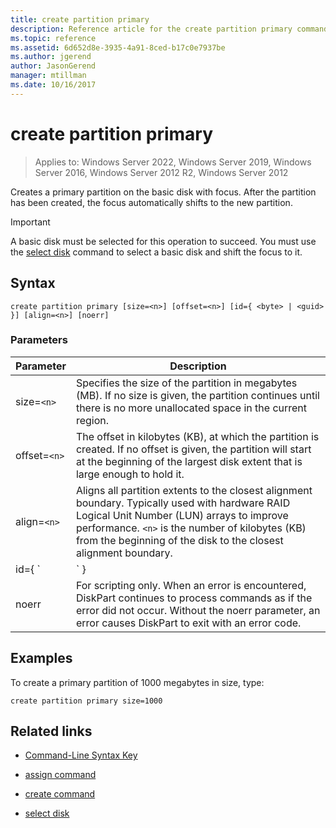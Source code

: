 ```yaml
---
title: create partition primary
description: Reference article for the create partition primary command, which creates a primary partition on the basic disk with focus.
ms.topic: reference
ms.assetid: 6d652d8e-3935-4a91-8ced-b17c0e7937be
ms.author: jgerend
author: JasonGerend
manager: mtillman
ms.date: 10/16/2017
---
```

# create partition primary

>Applies to: Windows Server 2022, Windows Server 2019, Windows Server 2016, Windows Server 2012 R2, Windows Server 2012

Creates a primary partition on the basic disk with focus. After the partition has been created, the focus automatically shifts to the new partition.

> [!IMPORTANT]
> A basic disk must be selected for this operation to succeed. You must use the [select disk](select-disk.md) command to select a basic disk and shift the focus to it.

## Syntax

```
create partition primary [size=<n>] [offset=<n>] [id={ <byte> | <guid> }] [align=<n>] [noerr]
```

### Parameters

| Parameter | Description |
| --------- | ----------- |
| size=`<n>` | Specifies the size of the partition in megabytes (MB). If no size is given, the partition continues until there is no more unallocated space in the current region. |
| offset=`<n>` | The offset in kilobytes (KB), at which the partition is created. If no offset is given, the partition will start at the beginning of the largest disk extent that is large enough to hold it. |
| align=`<n>` | Aligns all partition extents to the closest alignment boundary. Typically used with hardware RAID Logical Unit Number (LUN) arrays to improve performance. `<n>` is the number of kilobytes (KB) from the beginning of the disk to the closest alignment boundary. |
| id={ `<byte>  | <guid>` } | Specifies the partition type. This parameter is intended for original equipment manufacturer (OEM) use only. Any partition type byte or GUID can be specified with this parameter. DiskPart doesn't check the partition type for validity except to ensure that it is a byte in hexadecimal form or a GUID. **Caution:** Creating partitions with this parameter might cause your computer to fail or be unable to start up. Unless you are an OEM or an IT professional experienced with gpt disks, do not create partitions on gpt disks using this parameter. Instead, always use the [create partition efi](create-partition-efi.md) command to create EFI System partitions, the [create partition msr](create-partition-msr.md) command to create Microsoft Reserved partitions, and the [create partition primary](create-partition-primary.md)) command (without the `id={ <byte>  | <guid>` parameter) to create primary partitions on gpt disks.<p>**For master boot record (MBR) disks**, you must specify a partition type byte, in hexadecimal form, for the partition. If this parameter isn't specified, the command creates a partition of type `0x06`, which specifies that a file system isn't installed. Examples include:<ul><li>**LDM data partition:** 0x42</li><li>**Recovery partition:** 0x27</li><li>**Recognized OEM partition:** 0x12, 0x84, 0xDE, 0xFE, 0xA0</li></ul><p>**For GUID partition table (gpt) disks**, you can specify a partition type GUID for the partition that you want to create. Recognized GUIDs include:<ul><li>**EFI system partition:** c12a7328-f81f-11d2-ba4b-00a0c93ec93b</li><li>**Microsoft Reserved partition:** e3c9e316-0b5c-4db8-817d-f92df00215ae</li><li>**Basic data partition:** ebd0a0a2-b9e5-4433-87c0-68b6b72699c7</li><li>**LDM metadata partition (dynamic disk):** 5808c8aa-7e8f-42e0-85d2-e1e90434cfb3</li><li>**LDM data partition  (dynamic disk):** af9b60a0-1431-4f62-bc68-3311714a69ad</li><li>**Recovery partition:** de94bba4-06d1-4d40-a16a-bfd50179d6ac<p>If this parameter isn't specified for a gpt disk, the command creates a basic data partition.</li></ul> |
| noerr | For scripting only. When an error is encountered, DiskPart continues to process commands as if the error did not occur. Without the noerr parameter, an error causes DiskPart to exit with an error code. |

## Examples

To create a primary partition of 1000 megabytes in size, type:

```
create partition primary size=1000
```

## Related links

- [Command-Line Syntax Key](command-line-syntax-key.md)

- [assign command](assign.md)

- [create command](create.md)

- [select disk](select-disk.md)

